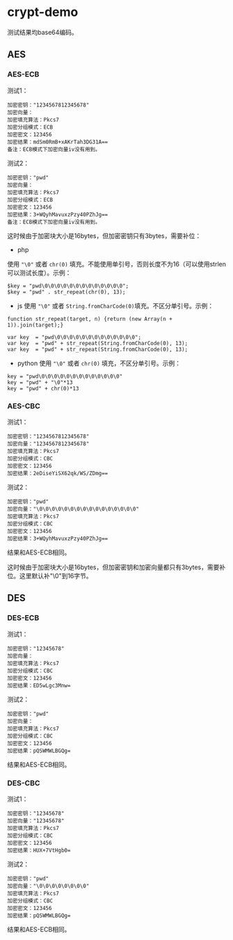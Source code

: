 # crypt-demo

测试结果均base64编码。

## AES

### AES-ECB 

测试1：
```
加密密钥："1234567812345678"
加密向量：
加密填充算法：Pkcs7
加密分组模式：ECB
加密密文：123456
加密结果：mdSm0RmB+xAKrTah3DG31A==
备注：ECB模式下加密向量iv没有用到。
```

测试2：
```
加密密钥："pwd"
加密向量：
加密填充算法：Pkcs7
加密分组模式：ECB
加密密文：123456
加密结果：3+WQyhMavuxzPzy40PZhJg==
备注：ECB模式下加密向量iv没有用到。
```

这时候由于加密块大小是16bytes，但加密密钥只有3bytes，需要补位：

- php

使用 `"\0"` 或者 `chr(0)` 填充。不能使用单引号，否则长度不为16（可以使用strlen可以测试长度）。示例：
```
$key = "pwd\0\0\0\0\0\0\0\0\0\0\0\0\0";
$key = "pwd" . str_repeat(chr(0), 13);
```

- js
使用 `"\0"`  或者 `String.fromCharCode(0)`填充。不区分单引号。示例：
```
function str_repeat(target, n) {return (new Array(n + 1)).join(target);}

var key  = "pwd\0\0\0\0\0\0\0\0\0\0\0\0\0";
var key  = "pwd" + str_repeat(String.fromCharCode(0), 13);
var key  = "pwd" + str_repeat(String.fromCharCode(0), 13);
```

- python
使用 `"\0"` 或者 `chr(0)` 填充，不区分单引号。示例：
```
key = "pwd\0\0\0\0\0\0\0\0\0\0\0\0\0"
key = "pwd" + "\0"*13
key = "pwd" + chr(0)*13
```

### AES-CBC 

测试1：
```
加密密钥："1234567812345678"
加密向量："1234567812345678"
加密填充算法：Pkcs7
加密分组模式：CBC
加密密文：123456
加密结果：2eDiseYiSX62qk/WS/ZDmg==
```

测试2：
```
加密密钥："pwd"
加密向量："\0\0\0\0\0\0\0\0\0\0\0\0\0\0\0\0"
加密填充算法：Pkcs7
加密分组模式：CBC
加密密文：123456
加密结果：3+WQyhMavuxzPzy40PZhJg==
```
结果和AES-ECB相同。

这时候由于加密块大小是16bytes，但加密密钥和加密向量都只有3bytes，需要补位。这里默认补"\0"到16字节。

## DES

### DES-ECB

测试1：
```
加密密钥："12345678"
加密向量：
加密填充算法：Pkcs7
加密分组模式：CBC
加密密文：123456
加密结果：ED5wLgc3Mnw=
```

测试2：
```
加密密钥："pwd"
加密向量：
加密填充算法：Pkcs7
加密分组模式：CBC
加密密文：123456
加密结果：pQSWMWLBGQg=
```
结果和AES-ECB相同。

### DES-CBC 

测试1：
```
加密密钥："12345678"
加密向量："12345678"
加密填充算法：Pkcs7
加密分组模式：CBC
加密密文：123456
加密结果：HUX+7VtHgb0=
```

测试2：
```
加密密钥："pwd"
加密向量："\0\0\0\0\0\0\0\0"
加密填充算法：Pkcs7
加密分组模式：CBC
加密密文：123456
加密结果：pQSWMWLBGQg=
```
结果和AES-ECB相同。
